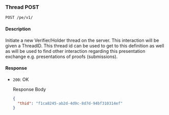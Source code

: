 ### Thread POST

`POST /pe/v1/`


#### Description

Initiate a new Verifier/Holder thread on the server. This interaction will be given a ThreadID. This thread id can be used to get to this definition as well as will be used to find other interaction regarding this presentation exchange e.g. presentations of proofs (submissions).


#### Response

* `200`: OK

  Response Body

    ```json
    {
      "thid": "f1ca8245-ab2d-4d9c-8d7d-94bf310314ef"
    }
    ```
